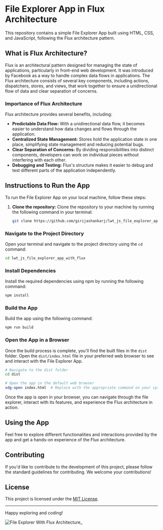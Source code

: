 # File Explorer App in Flux Architecture

This repository contains a simple File Explorer App built using HTML, CSS, and JavaScript, following the Flux architecture pattern.

## What is Flux Architecture?

Flux is an architectural pattern designed for managing the state of applications, particularly in front-end web development. It was introduced by Facebook as a way to handle complex data flows in applications. The Flux architecture consists of several key components, including actions, dispatchers, stores, and views, that work together to ensure a unidirectional flow of data and clear separation of concerns.

### Importance of Flux Architecture

Flux architecture provides several benefits, including:

- **Predictable Data Flow:** With a unidirectional data flow, it becomes easier to understand how data changes and flows through the application.
- **Centralized State Management:** Stores hold the application state in one place, simplifying state management and reducing potential bugs.
- **Clear Separation of Concerns:** By dividing responsibilities into distinct components, developers can work on individual pieces without interfering with each other.
- **Debugging and Testing:** Flux's structure makes it easier to debug and test different parts of the application independently.

## Instructions to Run the App

To run the File Explorer App on your local machine, follow these steps:

1. **Clone the repository:** Clone the repository to your machine by running the following command in your terminal:
   
   ```sh
   git clone https://github.com/girijashankarj/lwt_js_file_explorer_app_with_flux

### Navigate to the Project Directory

Open your terminal and navigate to the project directory using the `cd` command:

```sh
cd lwt_js_file_explorer_app_with_flux
```

### Install Dependencies

Install the required dependencies using npm by running the following command:

```sh
npm install
```

### Build the App

Build the app using the following command:

```sh
npm run build
```

### Open the App in a Browser

Once the build process is complete, you'll find the built files in the `dist` folder. Open the `dist/index.html` file in your preferred web browser to see and interact with the File Explorer App.

```sh
# Navigate to the dist folder
cd dist

# Open the app in the default web browser
xdg-open index.html  # Replace with the appropriate command on your system if needed
```

Once the app is open in your browser, you can navigate through the file explorer, interact with its features, and experience the Flux architecture in action.

## Using the App

Feel free to explore different functionalities and interactions provided by the app and get a hands-on experience of the Flux architecture.

## Contributing

If you'd like to contribute to the development of this project, please follow the standard guidelines for contributing. We welcome your contributions!

## License

This project is licensed under the [MIT License](LICENSE).

---

Happy exploring and coding!

![File Explorer With Flux Architecture_](https://github.com/girijashankarj/file_explorer_app_with_flux_architecture/assets/38050722/4a4c6865-6e08-427f-b798-0e5bb3277fe2)

